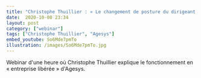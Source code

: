 ```yaml
---
title: "Christophe Thuillier : « Le changement de posture du dirigeant » "
date:  2020-10-08 23:34
layout: post
category: ["webinar"]
tags: ["Christophe Thuillier", "Agesys"]
embed_youtube: So6Mde7pmTo
illustration: /images/So6Mde7pmTo.jpg
---
```

Webinar d'une heure où Christophe Thuillier explique le fonctionnement en « entreprise libérée » d'Agesys.
